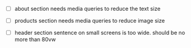 - [ ] about section needs media queries to reduce the text size
- [ ] products section needs media queries to reduce image size

- [ ] header section sentence on small screens is too wide. should be no more than 80vw
